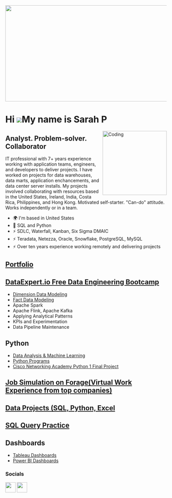 <img width = "800" height = "300" src ="https://github.com/Sarah269/sarah269/assets/132937964/483bf753-acb3-405d-a66a-a725d955bcbc">






Hi ![](https://user-images.githubusercontent.com/18350557/176309783-0785949b-9127-417c-8b55-ab5a4333674e.gif)My name is Sarah P
===============================================================================================================================

<img align="right" alt="Coding" width="200" src="https://media2.giphy.com/media/scZPhLqaVOM1qG4lT9/giphy.gif?cid=ecf05e47u9l5irab02w61weq5moapnz7q8b9ci71whhbwdsc&ep=v1_gifs_search&rid=giphy.gif&ct=g">

Analyst. Problem-solver. Collaborator
-------------------------------------------------------

IT professional with 7+ years experience working with application teams, engineers, and developers to deliver projects. I have worked on projects for data warehouses, data marts, application enchancements, and data center server installs. My projects involved collaborating with resources based in the United States, Ireland, India, Costa Rica, Philippines, and Hong Kong.  Motivated self-starter.  "Can-do" attitude. Works independently or in a team.

*   🌍  I'm based in United States
*   🧠  SQL and Python
*   ⚡  SDLC, Waterfall, Kanban, Six Sigma DMAIC
*   ⚡  Teradata, Netezza, Oracle, Snowflake, PostgreSQL, MySQL
*   ⚡  Over ten years experience working remotely and delivering projects


## [Portfolio](https://sarah269.github.io/portfolio/)
  
## [DataExpert.io Free Data Engineering Bootcamp](https://github.com/Sarah269/jubilant-goggles/tree/main)
  - [Dimension Data Modeling](https://github.com/Sarah269/jubilant-goggles/tree/main/Dimensional%20Data%20Modeling)
  - [Fact Data Modeling](https://github.com/Sarah269/jubilant-goggles/tree/main/Fact%20Data%20Modelling)
  - Apache Spark
  - Apache Flink, Apache Kafka
  - Applying Analytical Patterns
  - KPIs and Experimentation
  - Data Pipeline Maintenance

## Python
  - [Data Analysis  & Machine Learning](https://github.com/Sarah269/glowing-dollop/tree/main)
  - [Python Programs](https://github.com/Sarah269/stunning-guacamole)
  - [Cisco Networking Academy Python 1 Final Project](https://github.com/Sarah269/Python_TicTacToe)

## [Job Simulation on Forage(Virtual Work Experience from top companies)](https://github.com/Sarah269/bug-free-eureka)

## [Data Projects (SQL, Python, Excel](https://github.com/Sarah269/glowing-dollop/tree/main)

## [SQL Query Practice](https://github.com/Sarah269/SQL)

## Dashboards
- [Tableau Dashboards](https://public.tableau.com/app/profile/s.pfeiffer2269/vizzes)
- [Power BI Dashboards](https://github.com/Sarah269/supreme-fiesta)










  


### Socials
<p align="left"> <a href="https://www.github.com/Sarah269" target="_blank" rel="noreferrer"><img src="https://raw.githubusercontent.com/danielcranney/readme-generator/main/public/icons/socials/github.svg" width="32" height="32" /></a> <a href="https://www.linkedin.com/in/sarahpfeifferpm/" target="_blank" rel="noreferrer"><img src="https://raw.githubusercontent.com/danielcranney/readme-generator/main/public/icons/socials/linkedin.svg" width="32" height="32" /></a></p>
